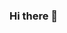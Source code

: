 ### Hi there 👋

<!--
**NivethaSathish/NivethaSathish** is a ✨ _special_ ✨ repository because its `README.md` (this file) appears on your GitHub profile.

Here are some ideas to get you started:

- 🔭 I’m currently working on a seam carving project.
- 🌱 I’m currently learning C, want to start learning about app development.
- 💬 Ask me about anything.
- 📫 How to reach me: www.linkedin.com/in/nivetha-sathish
- 😄 Pronouns: she/her
- ⚡ Fun fact: love reading and chess!
-->
